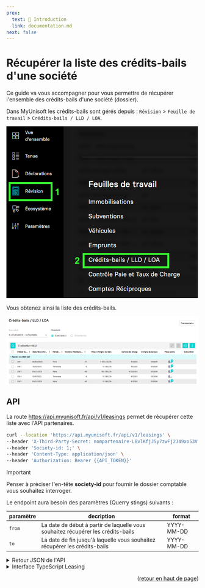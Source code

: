 ```yaml
---
prev:
  text: 🐤 Introduction
  link: documentation.md
next: false
---
```


<span id="readme-top"></span>

# Récupérer la liste des crédits-bails d'une société

Ce guide va vous accompagner pour vous permettre de récupérer l'ensemble des crédits-bails d'une société (dossier).

Dans MyUnisoft les crédits-bails sont gérés depuis : `Révision` > `Feuille de travail` > `Crédits-bails / LLD / LOA`.

![Aperçu menu révision feuille de travail crédit bail](../../images/revision_feuille_de_travail_credits_bails.png)

Vous obtenez ainsi la liste des crédits-bails.

![Aperçu de la liste des crédits bails](../../images/credits_bails.png)

## API

La route <https://api.myunisoft.fr/api/v1/leasings> permet de récupérer cette liste avec l'API partenaires.

```bash
curl --location 'https://api.myunisoft.fr/api/v1/leasings' \
--header 'X-Third-Party-Secret: nompartenaire-L8vlKfjJ5y7zwFj2J49xo53V' \
--header 'Society-id: 1;' \
--header 'Content-Type: application/json' \
--header 'Authorization: Bearer {{API_TOKEN}}'
```

> [!IMPORTANT]
> Penser à préciser l'en-tête **society-id** pour fournir le dossier comptable vous souhaitez interroger.

Le endpoint aura besoin des paramètres (Querry stings) suivants :

| paramètre | decription | format |
| --- | --- | --- |
| `from` | La date de début à partir de laquelle vous souhaitez récupérer les crédits-bails | YYYY-MM-DD |
| `to` | La date de fin jusqu'à laquelle vous souhaitez récupérer les crédits-bails | YYYY-MM-DD |

<details class="details custom-block"><summary>Retour JSON de l'API</summary>

```json
[
  {
    "id": 1548,
    "companyId": 177,
    "rentTypeId": 2,
    "contractTypeId": 1,
    "title": "CB 1",
    "isDeductibleVat": false,
    "periodId": 1,
    "typeId": 3,
    "idSociete": 1,
    "lineEntryOriginId": null,
    "taxDeductionValue": 0,
    "comment": "",
    "isExpired": false,
    "contractNumber": "1234-ABCDEF",
    "isClosed": false,
    "isPaymentDue": true,
    "surrenderCost": 122222,
    "originalCost": 1222222,
    "nbOfDeadlines": 12,
    "nbOfDocs": 3,
    "firstDeadlineDate": "2023-03-02",
    "bankAccount": {
      "idCompte": 18719612,
      "noCompte": "512000",
      "intituleCo": "BANQUES"
    },
    "personalAccount": {
      "idCompte": 18719644,
      "noCompte": "612200",
      "intituleCo": "CREDIT-BAIL MOBILIER"
    },
    "subvention": {
      "subventionId": 872,
      "label": "Subvention crédit bail",
      "number": "9876-ABCD"
    }
  },
  // ...
  {
    "id": 1442,
    "companyId": 187,
    "rentTypeId": 2,
    "contractTypeId": 1,
    "title": "CB 5",
    "isDeductibleVat": false,
    "periodId": 1,
    "typeId": 3,
    "idSociete": 30210,
    "lineEntryOriginId": null,
    "taxDeductionValue": 0,
    "comment": "",
    "isExpired": false,
    "contractNumber": "5678-ABCDEF",
    "isClosed": false,
    "isPaymentDue": true,
    "surrenderCost": 100,
    "originalCost": 10000,
    "nbOfDeadlines": 48,
    "nbOfDocs": 1,
    "firstDeadlineDate": "2023-01-01",
    "bankAccount": {
      "idCompte": 18719612,
      "noCompte": "512000",
      "intituleCo": "BANQUES"
    },
    "personalAccount": {
      "idCompte": 18720229,
      "noCompte": "612002",
      "intituleCo": "Crédit Bail Divers"
    },
    "subvention": null
  }
]
```

</details>

<details class="details custom-block"><summary>Interface TypeScript Leasing</summary>

```ts
export interface Leasing {
  id: number,
  companyId: number,
  rentTypeId: number,
  contractTypeId: number,
  title: string,
  isDeductibleVat: boolean,
  periodId: number,
  typeId: number,
  idSociete: number,
  lineEntryOriginId: number,
  taxDeductionValue: number,
  comment: string,
  isExpired: boolean,
  contractNumber: string,
  isClosed: boolean,
  isPaymentDue: boolean,
  surrenderCost: number,
  originalCost: number,
  nbOfDeadlines: number,
  nbOfDocs: number,
  firstDeadlineDate: string,
  bankAccount: {
    idCompte: number,
    noCompte: string,
    intituleCo: string
  },
  personalAccount: {
    idCompte: number,
    noCompte: string,
    intituleCo: string
  },
  subvention: {
    subventionId: number,
    label: string,
    number: string
  }
}
```

</details>

<p align="right">(<a href="#readme-top">retour en haut de page</a>)</p>
